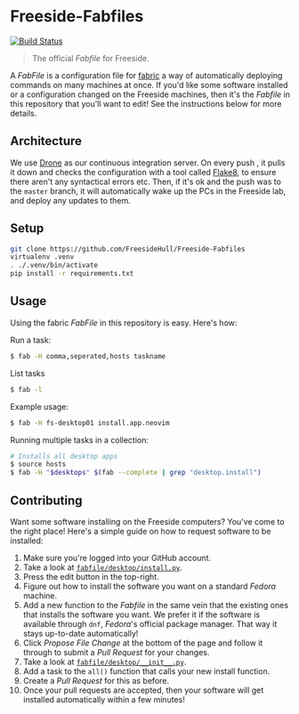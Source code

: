 # Freeside-Fabfiles

[![Build Status](https://ci.freeside.co.uk/api/badges/FreesideHull/Freeside-Fabfiles/status.svg)](https://ci.freeside.co.uk/FreesideHull/Freeside-Fabfiles)

> The official _Fabfile_ for Freeside.

A _FabFile_ is a configuration file for [fabric](http://www.fabfile.org/) a way of automatically deploying commands on many machines at once. If you'd like some software installed or a configuration changed on the Freeside machines, then it's the _Fabfile_ in this repository that you'll want to edit! See the instructions below for more details.


## Architecture
We use [Drone](https://drone.io/) as our continuous integration server. On every push , it pulls it down and checks the configuration with a tool called [Flake8](http://flake8.pycqa.org/en/latest/), to ensure there aren't any syntactical errors etc. Then, if it's ok and the push was to the `master` branch, it will automatically wake up the PCs in the Freeside lab, and deploy any updates to them.


## Setup
```bash
git clone https://github.com/FreesideHull/Freeside-Fabfiles
virtualenv .venv
. ./.venv/bin/activate
pip install -r requirements.txt
```


## Usage
Using the fabric _FabFile_ in this repository is easy. Here's how:

Run a task:
```bash
$ fab -H comma,seperated,hosts taskname 
```

List tasks
```bash
$ fab -l
```

Example usage:
```bash
$ fab -H fs-desktop01 install.app.neovim
```

Running multiple tasks in a collection:
```bash
# Installs all desktop apps
$ source hosts
$ fab -H "$desktops" $(fab --complete | grep "desktop.install")
```


## Contributing
Want some software installing on the Freeside computers? You've come to the right place! Here's a simple guide on how to request software to be installed:

1. Make sure you're logged into your GitHub account.
2. Take a look at [`fabfile/desktop/install.py`](https://github.com/FreesideHull/Freeside-Fabfiles/blob/master/fabfile/desktop/install.py).
3. Press the edit button in the top-right.
4. Figure out how to install the software you want on a standard _Fedora_ machine.
5. Add a new function to the _Fabfile_ in the same vein that the existing ones that installs the software you want. We prefer it if the software is available through `dnf`, _Fedora_'s official package manager. That way it stays up-to-date automatically!
6. Click _Propose File Change_ at the bottom of the page and follow it through to submit a _Pull Request_ for your changes.
7. Take a look at [`fabfile/desktop/__init__.py`](https://github.com/FreesideHull/Freeside-Fabfiles/blob/master/fabfile/desktop/__init__.py). 
8. Add a task to the `all()` function that calls your new install function.
9. Create a _Pull Request_ for this as before.
10. Once your pull requests are accepted, then your software will get installed automatically within a few minutes!
